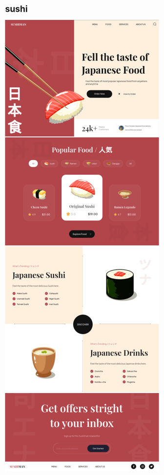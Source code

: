 # sushi
![img](/assets/home.png)
![img](/assets/popular_foods.png)
![img](/assets/food_drinks.png)
![img](/assets/contact.png)
